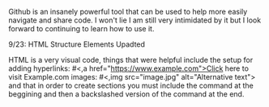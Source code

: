 Github is an insanely powerful tool that can be used to help more easily navigate and share code. I won't lie I am still very intimidated by it but I look forward to continuing to learn how to use it.


9/23: HTML Structure Elements Upadted


HTML is a very visual code, things that were helpful include the setup for adding hyperlinks:
#<,a href="https://www.example.com">Click here to visit Example.com</a>
images: #<,img src="image.jpg" alt="Alternative text">
and that in order to create sections you must include the command at the beggining and then a backslashed version of the command at the end. 
